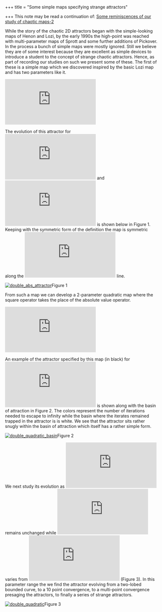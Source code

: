 +++
title = "Some simple maps specifying strange attractors"

+++
This note may be read a continuation of: [Some reminiscences of our
study of chaotic
maps-2](https://manasataramgini.wordpress.com/2016/12/26/some-reminiscences-of-our-study-of-chaotic-maps-2/)

While the story of the chaotic 2D attractors began with the
simple-looking maps of Henon and Lozi, by the early 1990s the high-point
was reached with multi-parameter maps of Sprott and some further
additions of Pickover. In the process a bunch of simple maps were mostly
ignored. Still we believe they are of some interest because they are
excellent as simple devices to introduce a student to the concept of
strange chaotic attractors. Hence, as part of recording our studies on
such we present some of these. The first of these is a simple map which
we discovered inspired by the basic Lozi map and has two parameters like
it.

![x\_{n+1}=1-a|x\_n|+b(y\_n-x\_n)\\\\
y\_{n+1}=1-a|y\_n|+b(x\_n-y\_n)](https://s0.wp.com/latex.php?latex=x_%7Bn%2B1%7D%3D1-a%7Cx_n%7C%2Bb%28y_n-x_n%29%5C%5C+y_%7Bn%2B1%7D%3D1-a%7Cy_n%7C%2Bb%28x_n-y_n%29&bg=ffffff&fg=333333&s=0
"x_{n+1}=1-a|x_n|+b(y_n-x_n)\\\\ y_{n+1}=1-a|y_n|+b(x_n-y_n)")

The evolution of this attractor for
![a=1.1](https://s0.wp.com/latex.php?latex=a%3D1.1&bg=ffffff&fg=333333&s=0
"a=1.1") and ![b= .63 :
.91](https://s0.wp.com/latex.php?latex=b%3D+.63+%3A+.91&bg=ffffff&fg=333333&s=0
"b= .63 : .91") is shown below in Figure 1. Keeping with the symmetric
form of the definition the map is symmetric along the
![x=y](https://s0.wp.com/latex.php?latex=x%3Dy&bg=ffffff&fg=333333&s=0
"x=y") line.

[![double\_abs\_attractor](https://manasataramgini.files.wordpress.com/2017/09/double_abs_attractor.png?w=640)](https://manasataramgini.files.wordpress.com/2017/09/double_abs_attractor.png)Figure
1

From such a map we can develop a 2-parameter quadratic map where the
square operator takes the place of the absolute value operator.

![x\_{n+1}=1-ax\_n^2+b(y\_n-x\_n)\\\\
y\_{n+1}=1-ay\_n^2+b(x\_n-y\_n)](https://s0.wp.com/latex.php?latex=x_%7Bn%2B1%7D%3D1-ax_n%5E2%2Bb%28y_n-x_n%29%5C%5C+y_%7Bn%2B1%7D%3D1-ay_n%5E2%2Bb%28x_n-y_n%29&bg=ffffff&fg=333333&s=0
"x_{n+1}=1-ax_n^2+b(y_n-x_n)\\\\ y_{n+1}=1-ay_n^2+b(x_n-y_n)")

An example of the attractor specified by this map (in black) for
![a=0.78;
b=0.406](https://s0.wp.com/latex.php?latex=a%3D0.78%3B+b%3D0.406&bg=ffffff&fg=333333&s=0
"a=0.78; b=0.406") is shown along with the basin of attraction in Figure
2. The colors represent the number of iterations needed to escape to
infinity while the basin where the iterates remained trapped in the
attractor is is white. We see that the attractor sits rather snugly
within the basin of attraction which itself has a rather simple form.

[![double\_quadratic\_basin](https://manasataramgini.files.wordpress.com/2017/09/double_quadratic_basin.png?w=640)](https://manasataramgini.files.wordpress.com/2017/09/double_quadratic_basin.png)Figure
2

We next study its evolution as
![a=.78](https://s0.wp.com/latex.php?latex=a%3D.78&bg=ffffff&fg=333333&s=0
"a=.78") remains unchanged while
![b](https://s0.wp.com/latex.php?latex=b&bg=ffffff&fg=333333&s=0 "b")
varies from
![0.25:0.406](https://s0.wp.com/latex.php?latex=0.25%3A0.406&bg=ffffff&fg=333333&s=0
"0.25:0.406") (Figure 3). In this parameter range the we find the
attractor evolving from a two-lobed bounded curve, to a 10 point
convergence, to a multi-point convergence presaging the attractors, to
finally a series of strange attractors.

[![double\_quadratic](https://manasataramgini.files.wordpress.com/2017/09/double_quadratic.png?w=640)](https://manasataramgini.files.wordpress.com/2017/09/double_quadratic.png)Figure
3
